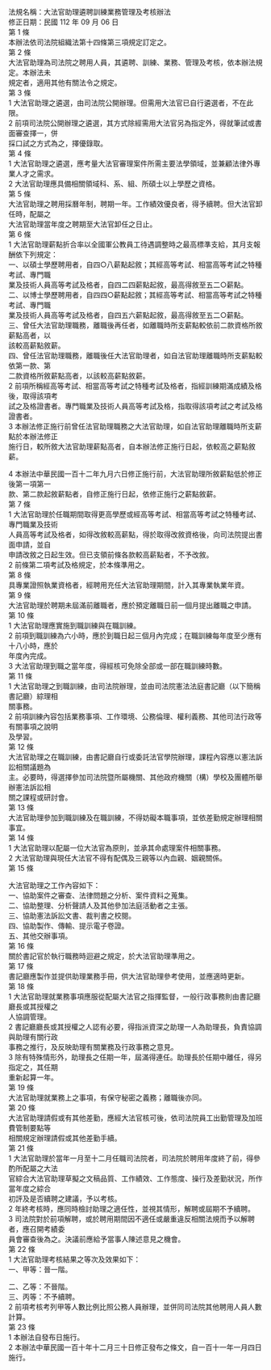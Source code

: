 法規名稱：大法官助理遴聘訓練業務管理及考核辦法  
修正日期：民國 112 年 09 月 06 日  
第 1 條  
本辦法依司法院組織法第十四條第三項規定訂定之。  
第 2 條  
大法官助理為司法院之聘用人員，其遴聘、訓練、業務、管理及考核，依本辦法規定。本辦法未  
規定者，適用其他有關法令之規定。  
第 3 條  
1 大法官助理之遴選，由司法院公開辦理。但需用大法官已自行遴選者，不在此限。  
2 前項司法院公開辦理之遴選，其方式除經需用大法官另為指定外，得就筆試或書面審查擇一，併  
採口試之方式為之，擇優錄取。  
第 4 條  
1 大法官助理之遴選，應考量大法官審理案件所需主要法學領域，並兼顧法律外專業人才之需求。  
2 大法官助理應具備相關領域科、系、組、所碩士以上學歷之資格。  
第 5 條  
大法官助理之聘用採曆年制，聘期一年。工作績效優良者，得予續聘。但大法官卸任時，配屬之  
大法官助理當年度之聘期至大法官卸任之日止。  
第 6 條  
1 大法官助理薪點折合率以全國軍公教員工待遇調整時之最高標準支給，其月支報酬依下列規定：  
一、以碩士學歷聘用者，自四○八薪點起敘；其經高等考試、相當高等考試之特種考試、專門職  
業及技術人員高等考試及格者，自四二四薪點起敘，最高得敘至五二○薪點。  
二、以博士學歷聘用者，自四四○薪點起敘；其經高等考試、相當高等考試之特種考試、專門職  
業及技術人員高等考試及格者，自四五六薪點起敘，最高得敘至五二○薪點。  
三、曾任大法官助理職務，離職後再任者，如離職時所支薪點較依前二款資格所敘薪點高者，以  
該較高薪點敘薪。  
四、曾任法官助理職務，離職後任大法官助理者，如自法官助理離職時所支薪點較依第一款、第  
二款資格所敘薪點高者，以該較高薪點敘薪。  
2 前項所稱經高等考試、相當高等考試之特種考試及格者，指經訓練期滿成績及格後，取得該項考  
試之及格證書者。專門職業及技術人員高等考試及格，指取得該項考試之考試及格證書者。  
3 本辦法修正施行前曾任法官助理職務之大法官助理，如自法官助理離職時所支薪點於本辦法修正  
施行日，較所敘大法官助理薪點高者，自本辦法修正施行日起，依較高之薪點敘薪。  


4 本辦法中華民國一百十二年九月六日修正施行前，大法官助理所敘薪點低於修正後第一項第一  
款、第二款起敘薪點者，自修正施行日起，依修正施行之薪點敘薪。  
第 7 條  
1 大法官助理於任職期間取得更高學歷或經高等考試、相當高等考試之特種考試、專門職業及技術  
人員高等考試及格者，如得改敘較高薪點，得於取得改敘資格後，向司法院提出書面申請，並自  
申請改敘之日起生效。但已支領前條各款較高薪點者，不予改敘。  
2 前條第二項考試及格規定，於本條準用之。  
第 8 條  
具專業證照執業資格者，經聘用充任大法官助理期間，計入其專業執業年資。  
第 9 條  
大法官助理於聘期未屆滿前離職者，應於預定離職日前一個月提出離職之申請。  
第 10 條  
1 大法官助理應實施到職訓練與在職訓練。  
2 前項到職訓練為六小時，應於到職日起三個月內完成；在職訓練每年度至少應有十八小時，應於  
年度內完成。  
3 大法官助理到職之當年度，得經核可免除全部或一部在職訓練時數。  
第 11 條  
1 大法官助理之到職訓練，由司法院辦理，並由司法院憲法法庭書記廳（以下簡稱書記廳）綜理相  
關事務。  
2 前項訓練內容包括業務事項、工作環境、公務倫理、權利義務、其他司法行政等有關事項之說明  
及學習。  
第 12 條  
大法官助理之在職訓練，由書記廳自行或委託法官學院辦理，課程內容應以憲法訴訟相關議題為  
主。必要時，得選擇參加司法院暨所屬機關、其他政府機關（構）學校及團體所舉辦憲法訴訟相  
關之課程或研討會。  
第 13 條  
大法官助理參加到職訓練及在職訓練，不得妨礙本職事項，並依差勤規定辦理相關事宜。  
第 14 條  
1 大法官助理以配屬一位大法官為原則，並承其命處理案件相關事務。  
2 大法官助理與現任大法官不得有配偶及三親等以內血親、姻親關係。  
第 15 條  


大法官助理之工作內容如下：  
一、協助案件之審查、法律問題之分析、案件資料之蒐集。  
二、協助整理、分析聲請人及其他參加法庭活動者之主張。  
三、協助憲法訴訟文書、裁判書之校閱。  
四、協助製作、傳輸、提示電子卷證。  
五、其他交辦事項。  
第 16 條  
關於書記官於執行職務時迴避之規定，於大法官助理準用之。  
第 17 條  
書記廳應製作並提供助理業務手冊，供大法官助理參考使用，並應適時更新。  
第 18 條  
1 大法官助理就業務事項應服從配屬大法官之指揮監督，一般行政事務則由書記廳廳長或其授權之  
人協調管理。  
2 書記廳廳長或其授權之人認有必要，得指派資深之助理一人為助理長，負責協調與助理有關行政  
事務之推行，及反映助理有關業務及行政事務之意見。  
3 除有特殊情形外，助理長之任期一年，屆滿得連任。助理長於任期中離任，得另指定之，其任期  
重新起算一年。  
第 19 條  
大法官助理就業務上之事項，有保守秘密之義務；離職後亦同。  
第 20 條  
大法官助理請假或有其他差勤，應經大法官核可後，依司法院員工出勤管理及加班費管制要點等  
相關規定辦理請假或其他差勤手續。  
第 21 條  
1 大法官助理於當年一月至十二月任職司法院者，司法院於聘用年度終了前，得參酌所配屬之大法  
官綜合大法官助理草擬之文稿品質、工作績效、工作態度、操行及差勤狀況，所作當年度之綜合  
初評及是否續聘之建議，予以考核。  
2 年終考核時，應同時檢討助理之適任性，並視其情形，解聘或屆期不予續聘。  
3 司法院對於前項解聘，或於聘用期間因不適任或嚴重違反相關法規而予以解聘者，應召開考績委  
員會審查後為之。決議前應給予當事人陳述意見之機會。  
第 22 條  
1 大法官助理考核結果之等次及效果如下：  
一、甲等：晉一階。  


二、乙等：不晉階。  
三、丙等：不予續聘。  
2 前項考核考列甲等人數比例比照公務人員辦理，並併同司法院其他聘用人員人數計算。  
第 23 條  
1 本辦法自發布日施行。  
2 本辦法中華民國一百十年十二月三十日修正發布之條文，自一百十一年一月四日施行。  


